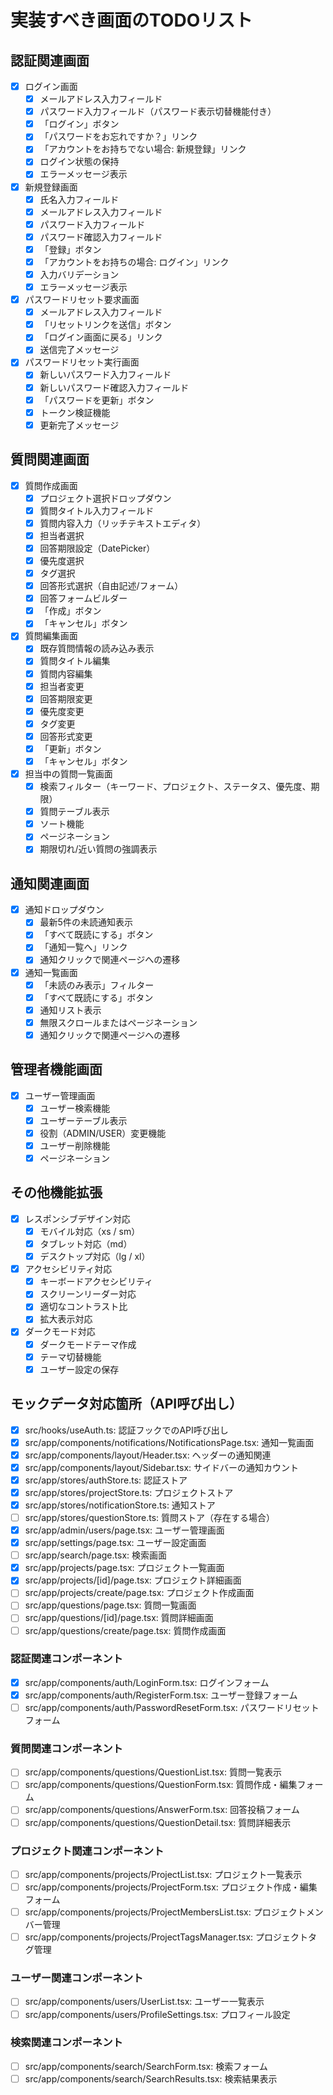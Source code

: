 # 実装すべき画面のTODOリスト

## 認証関連画面
- [x] ログイン画面
  - [x] メールアドレス入力フィールド
  - [x] パスワード入力フィールド（パスワード表示切替機能付き）
  - [x] 「ログイン」ボタン
  - [x] 「パスワードをお忘れですか？」リンク
  - [x] 「アカウントをお持ちでない場合: 新規登録」リンク
  - [x] ログイン状態の保持
  - [x] エラーメッセージ表示

- [x] 新規登録画面
  - [x] 氏名入力フィールド
  - [x] メールアドレス入力フィールド
  - [x] パスワード入力フィールド
  - [x] パスワード確認入力フィールド
  - [x] 「登録」ボタン
  - [x] 「アカウントをお持ちの場合: ログイン」リンク
  - [x] 入力バリデーション
  - [x] エラーメッセージ表示

- [x] パスワードリセット要求画面
  - [x] メールアドレス入力フィールド
  - [x] 「リセットリンクを送信」ボタン
  - [x] 「ログイン画面に戻る」リンク
  - [x] 送信完了メッセージ

- [x] パスワードリセット実行画面
  - [x] 新しいパスワード入力フィールド
  - [x] 新しいパスワード確認入力フィールド
  - [x] 「パスワードを更新」ボタン
  - [x] トークン検証機能
  - [x] 更新完了メッセージ

## 質問関連画面
- [x] 質問作成画面
  - [x] プロジェクト選択ドロップダウン
  - [x] 質問タイトル入力フィールド
  - [x] 質問内容入力（リッチテキストエディタ）
  - [x] 担当者選択
  - [x] 回答期限設定（DatePicker）
  - [x] 優先度選択
  - [x] タグ選択
  - [x] 回答形式選択（自由記述/フォーム）
  - [x] 回答フォームビルダー
  - [x] 「作成」ボタン
  - [x] 「キャンセル」ボタン

- [x] 質問編集画面
  - [x] 既存質問情報の読み込み表示
  - [x] 質問タイトル編集
  - [x] 質問内容編集
  - [x] 担当者変更
  - [x] 回答期限変更
  - [x] 優先度変更
  - [x] タグ変更
  - [x] 回答形式変更
  - [x] 「更新」ボタン
  - [x] 「キャンセル」ボタン

- [x] 担当中の質問一覧画面
  - [x] 検索フィルター（キーワード、プロジェクト、ステータス、優先度、期限）
  - [x] 質問テーブル表示
  - [x] ソート機能
  - [x] ページネーション
  - [x] 期限切れ/近い質問の強調表示

## 通知関連画面
- [x] 通知ドロップダウン
  - [x] 最新5件の未読通知表示
  - [x] 「すべて既読にする」ボタン
  - [x] 「通知一覧へ」リンク
  - [x] 通知クリックで関連ページへの遷移

- [x] 通知一覧画面
  - [x] 「未読のみ表示」フィルター
  - [x] 「すべて既読にする」ボタン
  - [x] 通知リスト表示
  - [x] 無限スクロールまたはページネーション
  - [x] 通知クリックで関連ページへの遷移

## 管理者機能画面
- [x] ユーザー管理画面
  - [x] ユーザー検索機能
  - [x] ユーザーテーブル表示
  - [x] 役割（ADMIN/USER）変更機能
  - [x] ユーザー削除機能
  - [x] ページネーション

## その他機能拡張
- [x] レスポンシブデザイン対応
  - [x] モバイル対応（xs / sm）
  - [x] タブレット対応（md）
  - [x] デスクトップ対応（lg / xl）

- [x] アクセシビリティ対応
  - [x] キーボードアクセシビリティ
  - [x] スクリーンリーダー対応
  - [x] 適切なコントラスト比
  - [x] 拡大表示対応

- [x] ダークモード対応
  - [x] ダークモードテーマ作成
  - [x] テーマ切替機能
  - [x] ユーザー設定の保存

## モックデータ対応箇所（API呼び出し）

- [x] src/hooks/useAuth.ts: 認証フックでのAPI呼び出し
- [x] src/app/components/notifications/NotificationsPage.tsx: 通知一覧画面
- [x] src/app/components/layout/Header.tsx: ヘッダーの通知関連
- [x] src/app/components/layout/Sidebar.tsx: サイドバーの通知カウント
- [x] src/app/stores/authStore.ts: 認証ストア
- [x] src/app/stores/projectStore.ts: プロジェクトストア
- [x] src/app/stores/notificationStore.ts: 通知ストア
- [ ] src/app/stores/questionStore.ts: 質問ストア（存在する場合）
- [x] src/app/admin/users/page.tsx: ユーザー管理画面
- [x] src/app/settings/page.tsx: ユーザー設定画面
- [ ] src/app/search/page.tsx: 検索画面
- [x] src/app/projects/page.tsx: プロジェクト一覧画面
- [x] src/app/projects/[id]/page.tsx: プロジェクト詳細画面
- [ ] src/app/projects/create/page.tsx: プロジェクト作成画面
- [ ] src/app/questions/page.tsx: 質問一覧画面
- [ ] src/app/questions/[id]/page.tsx: 質問詳細画面
- [ ] src/app/questions/create/page.tsx: 質問作成画面

### 認証関連コンポーネント
- [x] src/app/components/auth/LoginForm.tsx: ログインフォーム
- [x] src/app/components/auth/RegisterForm.tsx: ユーザー登録フォーム
- [ ] src/app/components/auth/PasswordResetForm.tsx: パスワードリセットフォーム

### 質問関連コンポーネント
- [ ] src/app/components/questions/QuestionList.tsx: 質問一覧表示
- [ ] src/app/components/questions/QuestionForm.tsx: 質問作成・編集フォーム
- [ ] src/app/components/questions/AnswerForm.tsx: 回答投稿フォーム
- [ ] src/app/components/questions/QuestionDetail.tsx: 質問詳細表示

### プロジェクト関連コンポーネント
- [ ] src/app/components/projects/ProjectList.tsx: プロジェクト一覧表示
- [ ] src/app/components/projects/ProjectForm.tsx: プロジェクト作成・編集フォーム
- [ ] src/app/components/projects/ProjectMembersList.tsx: プロジェクトメンバー管理
- [ ] src/app/components/projects/ProjectTagsManager.tsx: プロジェクトタグ管理

### ユーザー関連コンポーネント
- [ ] src/app/components/users/UserList.tsx: ユーザー一覧表示
- [ ] src/app/components/users/ProfileSettings.tsx: プロフィール設定

### 検索関連コンポーネント
- [ ] src/app/components/search/SearchForm.tsx: 検索フォーム
- [ ] src/app/components/search/SearchResults.tsx: 検索結果表示
